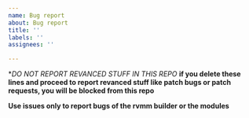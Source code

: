 ```yaml
---
name: Bug report
about: Bug report
title: ''
labels: ''
assignees: ''

---
```


**DO NOT REPORT REVANCED STUFF IN THIS REPO*
**if you delete these lines and proceed to report revanced stuff like patch bugs or patch requests, you will be blocked from this repo**

**Use issues only to report bugs of the rvmm builder or the modules**
